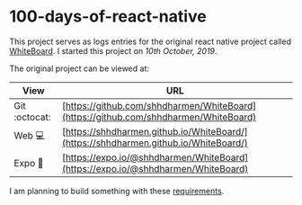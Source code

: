 # 100-days-of-react-native

This project serves as logs entries for the original react native project called [WhiteBoard](https://github.com/shhdharmen/WhiteBoard). I started this project on *10th October, 2019*.

The original project can be viewed at:

| View           | URL                                                                                  |
| -------------- | ------------------------------------------------------------------------------------ |
| Git :octocat:  | [https://github.com/shhdharmen/WhiteBoard](https://github.com/shhdharmen/WhiteBoard) |
| Web :computer: | [https://shhdharmen.github.io/WhiteBoard/](https://shhdharmen.github.io/WhiteBoard/) |
| Expo :iphone:  | [https://expo.io/@shhdharmen/WhiteBoard](https://expo.io/@shhdharmen/WhiteBoard)     |

I am planning to build something with these [requirements](requirements.md).
